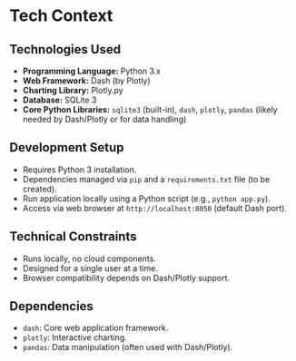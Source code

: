 # Tech Context

## Technologies Used

- **Programming Language:** Python 3.x
- **Web Framework:** Dash (by Plotly)
- **Charting Library:** Plotly.py
- **Database:** SQLite 3
- **Core Python Libraries:** `sqlite3` (built-in), `dash`, `plotly`, `pandas` (likely needed by Dash/Plotly or for data handling)

## Development Setup

- Requires Python 3 installation.
- Dependencies managed via `pip` and a `requirements.txt` file (to be created).
- Run application locally using a Python script (e.g., `python app.py`).
- Access via web browser at `http://localhost:8050` (default Dash port).

## Technical Constraints

- Runs locally, no cloud components.
- Designed for a single user at a time.
- Browser compatibility depends on Dash/Plotly support.

## Dependencies

- `dash`: Core web application framework.
- `plotly`: Interactive charting.
- `pandas`: Data manipulation (often used with Dash/Plotly). 